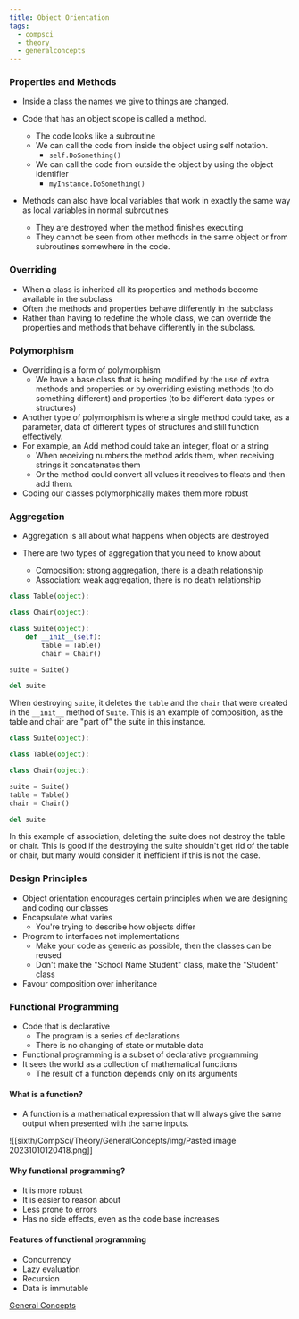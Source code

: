 ```yaml
---
title: Object Orientation
tags:
  - compsci
  - theory
  - generalconcepts
---
```

### Properties and Methods

- Inside a class the names we give to things are changed.

- Code that has an object scope is called a method.
	- The code looks like a subroutine
	- We can call the code from inside the object using self notation.
		- `self.DoSomething()`
	- We can call the code from outside the object by using the object identifier
		- `myInstance.DoSomething()`
- Methods can also have local variables that work in exactly the same way as local variables in normal subroutines
	- They are destroyed when the method finishes executing
	- They cannot be seen from other methods in the same object or from subroutines somewhere in the code.

### Overriding

- When a class is inherited all its properties and methods become available in the subclass
- Often the methods and properties behave differently in the subclass
- Rather than having to redefine the whole class, we can override the properties and methods that behave differently in the subclass.

### Polymorphism

- Overriding is a form of polymorphism
	- We have a base class that is being modified by the use of extra methods and properties or by overriding existing methods (to do something different) and properties (to be different data types or structures)
- Another type of polymorphism is where a single method could take, as a parameter, data of different types of structures and still function effectively.
- For example, an Add method could take an integer, float or a string
	- When receiving numbers the method adds them, when receiving strings it concatenates them
	- Or the method could convert all values it receives to floats and then add them.
- Coding our classes polymorphically makes them more robust


### Aggregation

- Aggregation is all about what happens when objects are destroyed

- There are two types of aggregation that you need to know about
	- Composition: strong aggregation, there is a death relationship
	- Association: weak aggregation, there is no death relationship

```py
class Table(object):

class Chair(object):

class Suite(object):
	def __init__(self):
		table = Table()
		chair = Chair()

suite = Suite()

del suite
```

When destroying `suite`, it deletes the `table` and the `chair` that were created in the `__init__` method of `Suite`. This is an example of composition, as the table and chair are "part of" the suite in this instance.

```py
class Suite(object):

class Table(object):

class Chair(object):

suite = Suite()
table = Table()
chair = Chair()

del suite
```
In this example of association, deleting the suite does not destroy the table or chair. This is good if the destroying the suite shouldn't get rid of the table or chair, but many would consider it inefficient if this is not the case.

### Design Principles

- Object orientation encourages certain principles when we are designing and coding our classes
- Encapsulate what varies
	- You're trying to describe how objects differ
- Program to interfaces not implementations
	- Make your code as generic as possible, then the classes can be reused
	- Don't make the "School Name Student" class, make the "Student" class
- Favour composition over inheritance


### Functional Programming

- Code that is declarative
	- The program is a series of declarations
	- There is no changing of state or mutable data
- Functional programming is a subset of declarative programming
- It sees the world as a collection of mathematical functions
	- The result of a function depends only on its arguments


#### What is a function?

- A function is a mathematical expression that will always give the same output when presented with the same inputs.

![[sixth/CompSci/Theory/GeneralConcepts/img/Pasted image 20231010120418.png]]


#### Why functional programming?

- It is more robust
- It is easier to reason about
- Less prone to errors
- Has no side effects, even as the code base increases

#### Features of functional programming

- Concurrency
- Lazy evaluation
- Recursion
- Data is immutable




[General Concepts](sixth/CompSci/Theory/GeneralConcepts/GeneralConcepts)